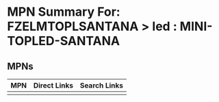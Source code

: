 



# MPN Summary For: FZELMTOPLSANTANA > led : MINI-TOPLED-SANTANA

## MPNs
  

|MPN|Direct Links|Search Links|
| :--- | :--- | :--- |
||||

